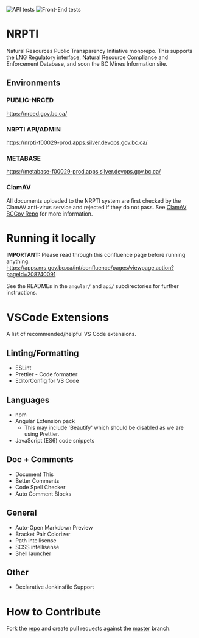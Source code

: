 ![API tests](https://github.com/bcgov/NRPTI/workflows/API%20tests/badge.svg) ![Front-End tests](https://github.com/bcgov/NRPTI/workflows/Front-End%20tests/badge.svg)

# NRPTI  

Natural Resources Public Transparency Initiative monorepo.  This supports the LNG Regulatory interface, Natural Resource Compliance and Enforcement Database, and soon the BC Mines Information site.

## Environments

### PUBLIC-NRCED
https://nrced.gov.bc.ca/

### NRPTI API/ADMIN
https://nrpti-f00029-prod.apps.silver.devops.gov.bc.ca/
  
### METABASE
https://metabase-f00029-prod.apps.silver.devops.gov.bc.ca/

### ClamAV
All documents uploaded to the NRPTI system are first checked by the ClamAV anti-virus service and rejected if they do not pass.  See [ClamAV BCGov Repo](https://github.com/bcgov/clamav) for more information.

# Running it locally

**IMPORTANT:** Please read through this confluence page before running anything.
https://apps.nrs.gov.bc.ca/int/confluence/pages/viewpage.action?pageId=208740091

See the READMEs in the `angular/` and `api/` subdirectories for further instructions.

# VSCode Extensions

A list of recommended/helpful VS Code extensions.

## Linting/Formatting

- ESLint
- Prettier - Code formatter
- EditorConfig for VS Code

## Languages

- npm
- Angular Extension pack
  - This may include 'Beautify' which should be disabled as we are using Prettier.
- JavaScript (ES6) code snippets

## Doc + Comments

- Document This
- Better Comments
- Code Spell Checker
- Auto Comment Blocks

## General

- Auto-Open Markdown Preview
- Bracket Pair Colorizer
- Path intellisense
- SCSS intellisense
- Shell launcher

## Other

- Declarative Jenkinsfile Support

# How to Contribute

Fork the [repo](https://github.com/bcgov/NRPTI) and create pull requests against the [master](https://github.com/bcgov/NRPTI/tree/master) branch.


